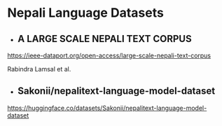 # Nepali Language Datasets

- ## A LARGE SCALE NEPALI TEXT CORPUS
https://ieee-dataport.org/open-access/large-scale-nepali-text-corpus

Rabindra Lamsal et al.

- ## Sakonii/nepalitext-language-model-dataset
https://huggingface.co/datasets/Sakonii/nepalitext-language-model-dataset
